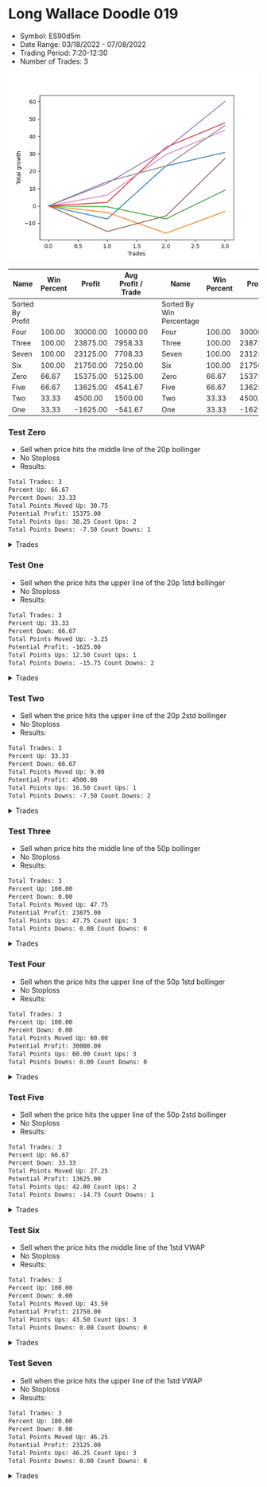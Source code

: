 # Long Wallace Doodle 019 
- Symbol: ES90d5m
- Date Range: 03/18/2022 - 07/08/2022
- Trading Period: 7:20-12:30
- Number of Trades: 3

![Plot](LongWallaceDoodle019ES90d5m.png)

| Name | Win Percent | Profit | Avg Profit / Trade |     | Name | Win Percent | Profit | Avg Profit / Trade |
| ---- | ----------- | ------ | ------------------ | --- | ---- | ----------- | ------ | ------------------ |
| Sorted By <br> Profit | | | | | Sorted By <br> Win Percentage ||||
| Four | 100.00 | 30000.00 | 10000.00 |     | Four | 100.00 | 30000.00 | 10000.00 |
| Three | 100.00 | 23875.00 | 7958.33 |     | Three | 100.00 | 23875.00 | 7958.33 |
| Seven | 100.00 | 23125.00 | 7708.33 |     | Seven | 100.00 | 23125.00 | 7708.33 |
| Six | 100.00 | 21750.00 | 7250.00 |     | Six | 100.00 | 21750.00 | 7250.00 |
| Zero | 66.67 | 15375.00 | 5125.00 |     | Zero | 66.67 | 15375.00 | 5125.00 |
| Five | 66.67 | 13625.00 | 4541.67 |     | Five | 66.67 | 13625.00 | 4541.67 |
| Two | 33.33 | 4500.00 | 1500.00 |     | Two | 33.33 | 4500.00 | 1500.00 |
| One | 33.33 | -1625.00 | -541.67 |     | One | 33.33 | -1625.00 | -541.67 |

### Test Zero
* Sell when price hits the middle line of the 20p bollinger
* No Stoploss
* Results:
```
Total Trades: 3
Percent Up: 66.67
Percent Down: 33.33
Total Points Moved Up: 30.75
Potential Profit: 15375.00
Total Points Ups: 38.25 Count Ups: 2
Total Points Downs: -7.50 Count Downs: 1
```

<details><summary>Trades</summary>

<code>In: 2022-04-18 08:25:00		Out: 2022-04-18 09:55:05		Total Position Time: 90:05		Total Move Up: -7.50		Total to Date: -7.50</code> <br />
<code>In: 2022-05-12 09:00:00		Out: 2022-05-12 09:33:10		Total Position Time: 33:10		Total Move Up: 30.50		Total to Date: 23.00</code> <br />
<code>In: 2022-05-25 09:35:00		Out: 2022-05-25 10:29:20		Total Position Time: 54:20		Total Move Up: 7.75		Total to Date: 30.75</code> <br />


</details>

### Test One
* Sell when the price hits the upper line of the 20p 1std bollinger
* No Stoploss
* Results:
```
Total Trades: 3
Percent Up: 33.33
Percent Down: 66.67
Total Points Moved Up: -3.25
Potential Profit: -1625.00
Total Points Ups: 12.50 Count Ups: 1
Total Points Downs: -15.75 Count Downs: 2
```

<details><summary>Trades</summary>

<code>In: 2022-04-18 08:25:00		Out: 2022-04-18 10:08:10		Total Position Time: 103:10		Total Move Up: -3.75		Total to Date: -3.75</code> <br />
<code>In: 2022-05-12 09:00:00		Out: 2022-05-12 12:18:20		Total Position Time: 198:20		Total Move Up: -12.00		Total to Date: -15.75</code> <br />
<code>In: 2022-05-25 09:35:00		Out: 2022-05-25 10:36:50		Total Position Time: 61:50		Total Move Up: 12.50		Total to Date: -3.25</code> <br />


</details>

### Test Two
* Sell when the price hits the upper line of the 20p 2std bollinger
* No Stoploss
* Results:
```
Total Trades: 3
Percent Up: 33.33
Percent Down: 66.67
Total Points Moved Up: 9.00
Potential Profit: 4500.00
Total Points Ups: 16.50 Count Ups: 1
Total Points Downs: -7.50 Count Downs: 2
```

<details><summary>Trades</summary>

<code>In: 2022-04-18 08:25:00		Out: 2022-04-18 10:10:25		Total Position Time: 105:25		Total Move Up: -0.50		Total to Date: -0.50</code> <br />
<code>In: 2022-05-12 09:00:00		Out: 2022-05-12 12:19:20		Total Position Time: 199:20		Total Move Up: -7.00		Total to Date: -7.50</code> <br />
<code>In: 2022-05-25 09:35:00		Out: 2022-05-25 11:00:25		Total Position Time: 85:25		Total Move Up: 16.50		Total to Date: 9.00</code> <br />


</details>

### Test Three
* Sell when price hits the middle line of the 50p bollinger
* No Stoploss
* Results:
```
Total Trades: 3
Percent Up: 100.00
Percent Down: 0.00
Total Points Moved Up: 47.75
Potential Profit: 23875.00
Total Points Ups: 47.75 Count Ups: 3
Total Points Downs: 0.00 Count Downs: 0
```

<details><summary>Trades</summary>

<code>In: 2022-04-18 08:25:00		Out: 2022-04-18 10:31:35		Total Position Time: 126:35		Total Move Up: 2.00		Total to Date: 2.00</code> <br />
<code>In: 2022-05-12 09:00:00		Out: 2022-05-12 09:35:15		Total Position Time: 35:15		Total Move Up: 31.75		Total to Date: 33.75</code> <br />
<code>In: 2022-05-25 09:35:00		Out: 2022-05-25 10:37:05		Total Position Time: 62:05		Total Move Up: 14.00		Total to Date: 47.75</code> <br />


</details>

### Test Four
* Sell when the price hits the upper line of the 50p 1std bollinger
* No Stoploss
* Results:
```
Total Trades: 3
Percent Up: 100.00
Percent Down: 0.00
Total Points Moved Up: 60.00
Potential Profit: 30000.00
Total Points Ups: 60.00 Count Ups: 3
Total Points Downs: 0.00 Count Downs: 0
```

<details><summary>Trades</summary>

<code>In: 2022-04-18 08:25:00		Out: 2022-04-18 10:35:40		Total Position Time: 130:40		Total Move Up: 13.00		Total to Date: 13.00</code> <br />
<code>In: 2022-05-12 09:00:00		Out: 2022-05-12 12:43:05		Total Position Time: 223:05		Total Move Up: 19.75		Total to Date: 32.75</code> <br />
<code>In: 2022-05-25 09:35:00		Out: 2022-05-25 11:02:25		Total Position Time: 87:25		Total Move Up: 27.25		Total to Date: 60.00</code> <br />


</details>

### Test Five
* Sell when the price hits the upper line of the 50p 2std bollinger
* No Stoploss
* Results:
```
Total Trades: 3
Percent Up: 66.67
Percent Down: 33.33
Total Points Moved Up: 27.25
Potential Profit: 13625.00
Total Points Ups: 42.00 Count Ups: 2
Total Points Downs: -14.75 Count Downs: 1
```

<details><summary>Trades</summary>

<code>In: 2022-04-18 08:25:00		Out: 2022-04-18 12:50:00		Total Position Time: 265:00		Total Move Up: -14.75		Total to Date: -14.75</code> <br />
<code>In: 2022-05-12 09:00:00		Out: 2022-05-12 12:50:00		Total Position Time: 230:00		Total Move Up: 9.00		Total to Date: -5.75</code> <br />
<code>In: 2022-05-25 09:35:00		Out: 2022-05-25 11:27:25		Total Position Time: 112:25		Total Move Up: 33.00		Total to Date: 27.25</code> <br />


</details>

### Test Six
* Sell when the price hits the middle line of the 1std VWAP
* No Stoploss
* Results:
```
Total Trades: 3
Percent Up: 100.00
Percent Down: 0.00
Total Points Moved Up: 43.50
Potential Profit: 21750.00
Total Points Ups: 43.50 Count Ups: 3
Total Points Downs: 0.00 Count Downs: 0
```

<details><summary>Trades</summary>

<code>In: 2022-04-18 08:25:00		Out: 2022-04-18 10:32:10		Total Position Time: 127:10		Total Move Up: 6.25		Total to Date: 6.25</code> <br />
<code>In: 2022-05-12 09:00:00		Out: 2022-05-12 09:31:15		Total Position Time: 31:15		Total Move Up: 23.25		Total to Date: 29.50</code> <br />
<code>In: 2022-05-25 09:35:00		Out: 2022-05-25 10:37:05		Total Position Time: 62:05		Total Move Up: 14.00		Total to Date: 43.50</code> <br />


</details>

### Test Seven
* Sell when the price hits the upper line of the 1std VWAP
* No Stoploss
* Results:
```
Total Trades: 3
Percent Up: 100.00
Percent Down: 0.00
Total Points Moved Up: 46.25
Potential Profit: 23125.00
Total Points Ups: 46.25 Count Ups: 3
Total Points Downs: 0.00 Count Downs: 0
```

<details><summary>Trades</summary>

<code>In: 2022-04-18 08:25:00		Out: 2022-04-18 10:35:45		Total Position Time: 130:45		Total Move Up: 14.00		Total to Date: 14.00</code> <br />
<code>In: 2022-05-12 09:00:00		Out: 2022-05-12 12:50:00		Total Position Time: 230:00		Total Move Up: 9.00		Total to Date: 23.00</code> <br />
<code>In: 2022-05-25 09:35:00		Out: 2022-05-25 11:02:15		Total Position Time: 87:15		Total Move Up: 23.25		Total to Date: 46.25</code> <br />


</details>